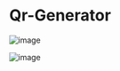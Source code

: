 # Qr-Generator

![image](https://github.com/user-attachments/assets/c4365170-ad00-450c-b225-5d3571c70bd1)

![image](https://github.com/user-attachments/assets/2b9e11b4-b0ad-4c90-89a5-86dae1a4cd53)

